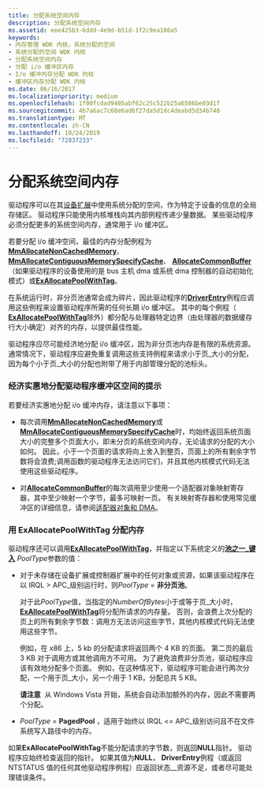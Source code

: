 ```yaml
---
title: 分配系统空间内存
description: 分配系统空间内存
ms.assetid: eee425b3-6ddd-4e9d-b51d-1f2c9ea106a5
keywords:
- 内存管理 WDK 内核，系统分配的空间
- 系统分配的空间 WDK 内核
- 分配系统空间内存
- 分配 i/o 缓冲区内存
- I/o 缓冲内存分配 WDK 内核
- 缓冲区内存分配 WDK 内核
ms.date: 06/16/2017
ms.localizationpriority: medium
ms.openlocfilehash: 1f00fcdad9405abf62c25c522b25a6586be03d1f
ms.sourcegitcommit: 4b7a6ac7c68e6ad6f27da5d1dc4deabd5d34b748
ms.translationtype: MT
ms.contentlocale: zh-CN
ms.lasthandoff: 10/24/2019
ms.locfileid: "72837233"
---
```

# <a name="allocating-system-space-memory"></a>分配系统空间内存





驱动程序可以在其[设备扩展](device-extensions.md)中使用系统分配的空间，作为特定于设备的信息的全局存储区。 驱动程序只能使用内核堆栈向其内部例程传递少量数据。 某些驱动程序必须分配更多的系统空间内存，通常用于 i/o 缓冲区。

若要分配 i/o 缓冲空间，最佳的内存分配例程为[**MmAllocateNonCachedMemory**](https://docs.microsoft.com/windows-hardware/drivers/ddi/ntddk/nf-ntddk-mmallocatenoncachedmemory)、 [**MmAllocateContiguousMemorySpecifyCache**](https://docs.microsoft.com/windows-hardware/drivers/ddi/wdm/nf-wdm-mmallocatecontiguousmemoryspecifycache)、 [**AllocateCommonBuffer**](https://docs.microsoft.com/windows-hardware/drivers/ddi/wdm/nc-wdm-pallocate_common_buffer) （如果驱动程序的设备使用的是 bus 主机 dma 或系统 dma 控制器的自动初始化模式）或[**ExAllocatePoolWithTag**](https://docs.microsoft.com/windows-hardware/drivers/ddi/wdm/nf-wdm-exallocatepoolwithtag)。

在系统运行时，非分页池通常会成为碎片，因此驱动程序的[**DriverEntry**](https://docs.microsoft.com/windows-hardware/drivers/ddi/wdm/nc-wdm-driver_initialize)例程应调用这些例程来设置驱动程序所需的任何长期 i/o 缓冲区。 其中的每个例程（ [**ExAllocatePoolWithTag**](https://docs.microsoft.com/windows-hardware/drivers/ddi/wdm/nf-wdm-exallocatepoolwithtag)除外）都分配与处理器特定边界（由处理器的数据缓存行大小确定）对齐的内存，以提供最佳性能。

驱动程序应尽可能经济地分配 i/o 缓冲区，因为非分页池内存是有限的系统资源。 通常情况下，驱动程序应避免重复调用这些支持例程来请求小于页\_大小的分配，因为每个小于页\_大小的分配也附带了用于内部管理分配的池标头。

### <a name="tips-for-allocating-driver-buffer-space-economically"></a>经济实惠地分配驱动程序缓冲区空间的提示

若要经济实惠地分配 i/o 缓冲内存，请注意以下事项：

-   每次调用[**MmAllocateNonCachedMemory**](https://docs.microsoft.com/windows-hardware/drivers/ddi/ntddk/nf-ntddk-mmallocatenoncachedmemory)或[**MmAllocateContiguousMemorySpecifyCache**](https://docs.microsoft.com/windows-hardware/drivers/ddi/wdm/nf-wdm-mmallocatecontiguousmemoryspecifycache)时，均始终返回系统页面大小的完整多个页面大小，即未分页的系统空间内存，无论请求的分配的大小如何。 因此，小于一个页面的请求将向上舍入到整页，页面上的所有剩余字节数将会浪费;调用函数的驱动程序无法访问它们，并且其他内核模式代码无法使用这些驱动程序。

-   对[**AllocateCommonBuffer**](https://docs.microsoft.com/windows-hardware/drivers/ddi/wdm/nc-wdm-pallocate_common_buffer)的每次调用至少使用一个适配器对象映射寄存器，其中至少映射一个字节，最多可映射一页。 有关映射寄存器和使用常见缓冲区的详细信息，请参阅[适配器对象和 DMA](adapter-objects-and-dma.md)。

### <a name="allocating-memory-with-exallocatepoolwithtag"></a>用 ExAllocatePoolWithTag 分配内存

驱动程序还可以调用[**ExAllocatePoolWithTag**](https://docs.microsoft.com/windows-hardware/drivers/ddi/wdm/nf-wdm-exallocatepoolwithtag)，并指定以下系统定义的[**池之一\_键入**](https://docs.microsoft.com/windows-hardware/drivers/ddi/wdm/ne-wdm-_pool_type) *PoolType*参数的值：

-   对于未存储在设备扩展或控制器扩展中的任何对象或资源，如果该驱动程序在以 IRQL &gt; APC\_级别运行时，则*PoolType* = **非分页池**。

    对于此*PoolType*值，当指定的*NumberOfBytes*小于或等于页\_大小时， [**ExAllocatePoolWithTag**](https://docs.microsoft.com/windows-hardware/drivers/ddi/wdm/nf-wdm-exallocatepoolwithtag)将分配所请求的内存量。 否则，会浪费上次分配的页上的所有剩余字节数：调用方无法访问这些字节，其他内核模式代码无法使用这些字节。

    例如，在 x86 上，5 kb 的分配请求将返回两个 4 KB 的页面。 第二页的最后 3 KB 对于调用方或其他调用方不可用。 为了避免浪费非分页池，驱动程序应该有效地分配多个页面。 例如，在这种情况下，驱动程序可能会进行两次分配，一个用于页\_大小，另一个用于 1 KB，分配总共 5 KB。

    **请注意**  从 Windows Vista 开始，系统会自动添加额外的内存，因此不需要两个分配。

     

-   *PoolType* = **PagedPool** ，适用于始终以 IRQL &lt;= APC\_级别访问且不在文件系统写入路径中的内存。

如果**ExAllocatePoolWithTag**不能分配请求的字节数，则返回**NULL**指针。 驱动程序应始终检查返回的指针。 如果其值为**NULL**， **DriverEntry**例程（或返回 NTSTATUS 值的任何其他驱动程序例程）应返回状态\_\_资源不足，或者尽可能处理错误条件。

 

 




